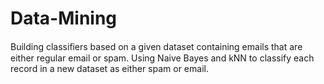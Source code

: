 # Data-Mining
Building classiﬁers based on a given dataset containing emails that are either regular email or spam. Using Naive Bayes and kNN to classify each record in a new dataset as either spam or email.
